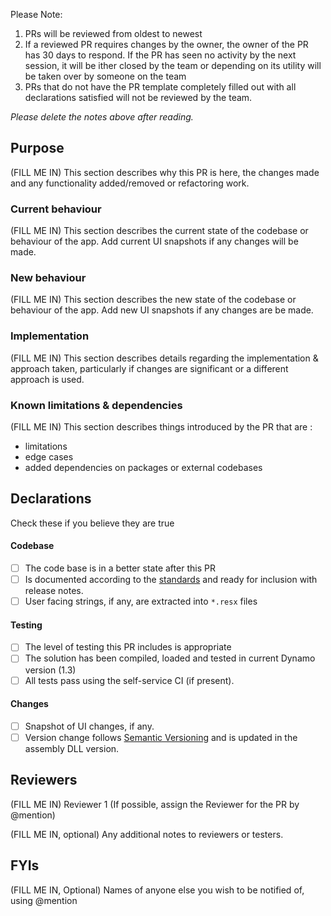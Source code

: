 Please Note:
1. PRs will be reviewed from oldest to newest
2. If a reviewed PR requires changes by the owner, the owner of the PR has 30 days to respond. If the PR has seen no activity by the next session, it will be ither closed by the team or depending on its utility will be taken over by someone on the team
3. PRs that do not have the PR template completely filled out with all declarations satisfied will not be reviewed by the team.

_Please delete the notes above after reading._

## Purpose

(FILL ME IN) This section describes why this PR is here, the changes made and any functionality added/removed or refactoring work. 

### Current behaviour
(FILL ME IN) This section describes the current state of the codebase or behaviour of the app.
Add current UI snapshots if any changes will be made.

### New behaviour
(FILL ME IN) This section describes the new state of the codebase or behaviour of the app. 
Add new UI snapshots if any changes are be made.

### Implementation
(FILL ME IN) This section describes details regarding the implementation & approach taken, particularly if changes are significant or a different approach is used.

### Known limitations & dependencies
(FILL ME IN) This section describes things introduced by the PR that are :
- limitations
- edge cases
- added dependencies on packages or external codebases


## Declarations

Check these if you believe they are true

#### Codebase
- [ ] The code base is in a better state after this PR
- [ ] Is documented according to the [standards](https://github.com/DynamoDS/Dynamo/wiki/Coding-Standards) and ready for inclusion with release notes.
- [ ] User facing strings, if any, are extracted into `*.resx` files

#### Testing
- [ ] The level of testing this PR includes is appropriate
- [ ] The solution has been compiled, loaded and tested in current Dynamo version (1.3)
- [ ] All tests pass using the self-service CI (if present).

#### Changes
- [ ] Snapshot of UI changes, if any.
- [ ] Version change follows [Semantic Versioning](http://semver.org/) and is updated in the assembly DLL version. 

## Reviewers

(FILL ME IN) Reviewer 1  (If possible, assign the Reviewer for the PR by @mention)

(FILL ME IN, optional) Any additional notes to reviewers or testers.

## FYIs

(FILL ME IN, Optional) Names of anyone else you wish to be notified of, using @mention